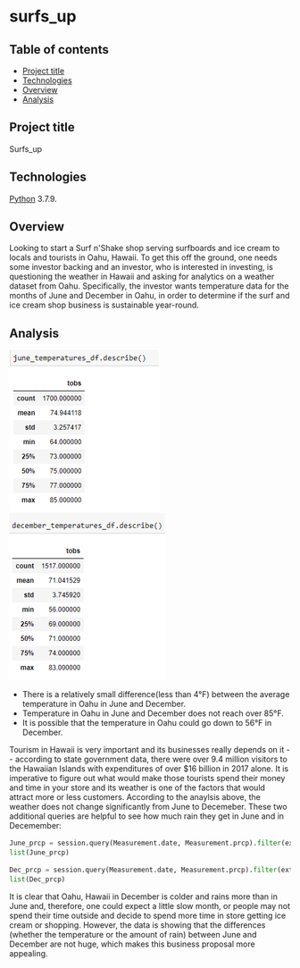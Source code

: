 # surfs_up

## Table of contents
* [Project title](#project-title)
* [Technologies](#technologies)
* [Overview](#overview)
* [Analysis](#analysis)



 
## Project title
Surfs_up

## Technologies
[Python](https://www.python.org/downloads/ "Download Python") 3.7.9.

## Overview
Looking to start a Surf n'Shake shop serving surfboards and ice cream to locals and tourists in Oahu, Hawaii. To get this off the ground, one needs some investor backing and an investor, who is interested in investing, is questioning the weather in Hawaii and asking for analytics on a weather dataset from Oahu. Specifically, the investor wants temperature data for the months of June and December in Oahu, in order to determine if the surf and ice cream shop business is sustainable year-round.


## Analysis
![](img/June_temp.png)
![](img/December_temp.png)


* There is a relatively small difference(less than 4°F) between the average temperature in Oahu in June and December.
* Temperature in Oahu in June and December does not reach over 85°F. 
* It is possible that the temperature in Oahu could go down to 56°F in December.

Tourism in Hawaii is very important and its businesses really depends on it -- according to state government data, there were over 9.4 million visitors to the Hawaiian Islands with expenditures of over $16 billion in 2017 alone. It is imperative to figure out what would make those tourists spend their money and time in your store and its weather is one of the factors that would attract more or less customers.
According to the anaylsis above, the weather does not change significantly from June to Decemeber. These two additional queries are helpful to see how much rain they get in June and in Decemember:

```python
June_prcp = session.query(Measurement.date, Measurement.prcp).filter(extract('month', Measurement.date) == 6).all()
list(June_prcp)
```
```python
Dec_prcp = session.query(Measurement.date, Measurement.prcp).filter(extract('month', Measurement.date) == 12).all()
list(Dec_prcp)
```
It is clear that Oahu, Hawaii in December is colder and rains more than in June and, therefore, one could expect a little slow month, or people may not spend their time outside and decide to spend more time in store getting ice cream or shopping. However, the data is showing that the differences (whether the temperature or the amount of rain) between June and December are not huge, which makes this business proposal more appealing. 

